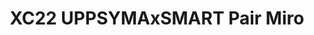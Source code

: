---
title: XC22 UPPSYMAxSMART Pair Miro
redirect_to: https://miro.com/app/board/uXjVOEeIwFk=/?invite_link_id=905275675669
redirect_from: 
  - /XC22_UPPSYMAxSMART
  - /xc22_uppsymaxsmart
---